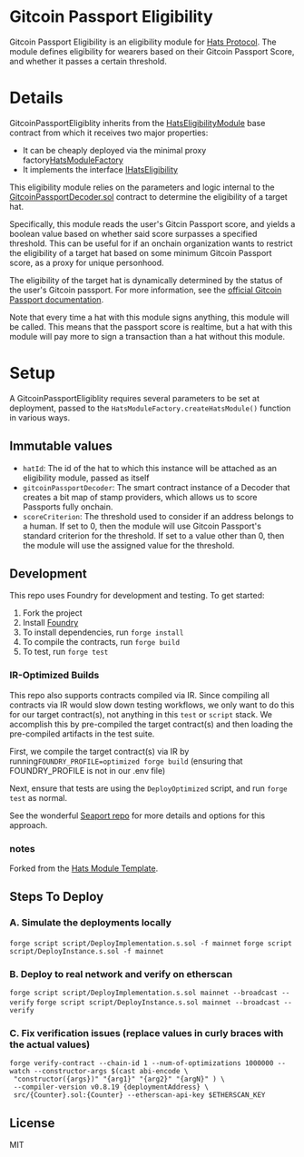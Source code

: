 # Gitcoin Passport Eligibility

Gitcoin Passport Eligibility is an eligibility module for [Hats Protocol](https://github.com/hats-protocol/hats-protocol). The module defines eligibility for wearers based on their Gitcoin Passport Score, and whether it passes a certain threshold.

# Details

GitcoinPassportEligiblity inherits from the [HatsEligibilityModule](https://github.com/Hats-Protocol/hats-module#hatseligibilitymodule) base contract from which it receives two major properties:

- It can be cheaply deployed via the minimal proxy factory[HatsModuleFactory](https://github.com/Hats-Protocol/hats-module#hatsmodulefactory)
- It implements the interface [IHatsEligibility](https://github.com/Hats-Protocol/hats-protocol/blob/main/src/Interfaces/IHatsEligibility.sol)

This eligibility module relies on the parameters and logic internal to the [GitcoinPassportDecoder.sol](https://github.com/gitcoinco/eas-proxy/blob/056a246b8c68ccdf1d16d033f1c0cd1a807cea4a/contracts/GitcoinPassportDecoder.sol) contract to determine the eligibility of a target hat.

Specifically, this module reads the user's Gitcin Passport score, and yields a boolean value based on whether said score surpasses a specified threshold. This can be useful for if an onchain organization wants to restrict the eligibility of a target hat based on some minimum Gitcoin Passport score, as a proxy for unique personhood.

The eligibility of the target hat is dynamically determined by the status of the user's Gitcoin passport. For more information, see the [official Gitcoin Passport documentation](https://docs.passport.gitcoin.co/building-with-passport/passport-api/api-reference#refreshing-scores).

Note that every time a hat with this module signs anything, this module will be called. This means that the passport score is realtime, but a hat with this module will pay more to sign a transaction than a hat without this module.

<!-- This module is simple, and relies on the protocols it bridges for its efficacy. The only configuration outside of the default is the score criterion. If the score criterion is 0, we default to Gitcoin Passport's standard criterion. 

![image](https://github.com/daocoa/gitcoin-passport-eligibility/assets/3211305/e6753cc5-c819-412d-9687-9fc5a706e139)

![image](https://github.com/daocoa/gitcoin-passport-eligibility/assets/3211305/faf155da-424b-44d2-86ed-b62148b40af2)
-->

# Setup

A GitcoinPassportEligiblity requires several parameters to be set at deployment, passed to the `HatsModuleFactory.createHatsModule()` function in various ways.

## Immutable values

- `hatId`: The id of the hat to which this instance will be attached as an eligibility module, passed as itself
- `gitcoinPassportDecoder`: The smart contract instance of a Decoder that creates a bit map of stamp providers, which allows us to score Passports fully onchain.
- `scoreCriterion`: The threshold used to consider if an address belongs to a human. If set to 0, then the module will use Gitcoin Passport's standard criterion for the threshold. If set to a value other than 0, then the module will use the assigned value for the threshold.

## Development

This repo uses Foundry for development and testing. To get started:

1. Fork the project
2. Install [Foundry](https://book.getfoundry.sh/getting-started/installation)
3. To install dependencies, run `forge install`
4. To compile the contracts, run `forge build`
5. To test, run `forge test`



### IR-Optimized Builds

This repo also supports contracts compiled via IR. Since compiling all contracts via IR would slow down testing workflows, we only want to do this for our target contract(s), not anything in this `test` or `script` stack. We accomplish this by pre-compiled the target contract(s) and then loading the pre-compiled artifacts in the test suite.

First, we compile the target contract(s) via IR by running`FOUNDRY_PROFILE=optimized forge build` (ensuring that FOUNDRY_PROFILE is not in our .env file)

Next, ensure that tests are using the `DeployOptimized` script, and run `forge test` as normal.

See the wonderful [Seaport repo](https://github.com/ProjectOpenSea/seaport/blob/main/README.md#foundry-tests) for more details and options for this approach.

### notes

Forked from the [Hats Module Template](https://github.com/Hats-Protocol/hats-module-template).

## Steps To Deploy

### A. Simulate the deployments locally

`forge script script/DeployImplementation.s.sol -f mainnet`
`forge script script/DeployInstance.s.sol -f mainnet`

### B. Deploy to real network and verify on etherscan

`forge script script/DeployImplementation.s.sol mainnet --broadcast --verify`
`forge script script/DeployInstance.s.sol mainnet --broadcast --verify`

### C. Fix verification issues (replace values in curly braces with the actual values)

```
forge verify-contract --chain-id 1 --num-of-optimizations 1000000 --watch --constructor-args $(cast abi-encode \
 "constructor({args})" "{arg1}" "{arg2}" "{argN}" ) \ 
 --compiler-version v0.8.19 {deploymentAddress} \
 src/{Counter}.sol:{Counter} --etherscan-api-key $ETHERSCAN_KEY
```

## License

MIT
